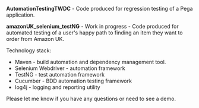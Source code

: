 **AutomationTestingTWDC** - Code produced for regression testing of a Pega application.

**amazonUK_selenium_testNG** - Work in progress - Code produced for automated testing of a user's happy path to finding an item they want to order from Amazon UK. 

Technology stack:
* Maven - build automation and dependency management tool.
* Selenium Webdriver - automation framework
* TestNG - test automation framework
* Cucumber - BDD automation testing framework
* log4j - logging and reporting utility

 Please let me know if you have any questions or need to see a demo.
